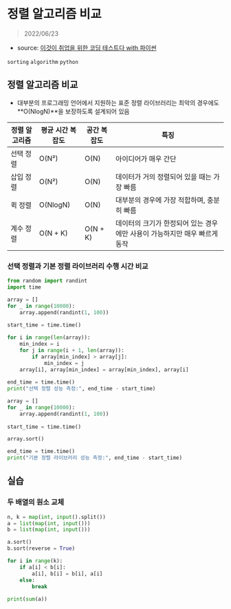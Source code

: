 # 정렬 알고리즘 비교

> 2022/06/23

- source: [이것이 취업을 위한 코딩 테스트다 with 파이썬](https://www.youtube.com/playlist?list=PLRx0vPvlEmdAghTr5mXQxGpHjWqSz0dgC)

`sorting` `algorithm` `python`



## 정렬 알고리즘 비교

- 대부분의 프로그래밍 언어에서 지원하는 표준 정렬 라이브러리는 최악의 경우에도 **O(NlogN)**을 보장하도록 설계되어 있음



| 정렬 알고리즘 | 평균 시간 복잡도 | 공간 복잡도 | 특징                                                         |
| ------------- | ---------------- | ----------- | ------------------------------------------------------------ |
| 선택 정렬     | O(N²)            | O(N)        | 아이디어가 매우 간단                                         |
| 삽입 정렬     | O(N²)            | O(N)        | 데이터가 거의 정렬되어 있을 때는 가장 빠름                   |
| 퀵 정렬       | O(NlogN)         | O(N)        | 대부분의 경우에 가장 적합하며, 충분히 빠름                   |
| 계수 정렬     | O(N + K)         | O(N + K)    | 데이터의 크기가 한정되어 있는 경우에만 사용이 가능하지만 매우 빠르게 동작 |



### 선택 정렬과 기본 정렬 라이브러리 수행 시간 비교

```python
from random import randint
import time

array = []
for _ in range(10000):
    array.append(randint(1, 100))
    
start_time = time.time()

for i in range(len(array)):
    min_index = i
    for j in range(i + 1, len(array)):
        if array[min_index] > array[j]:
            min_index = j
    array[i], array[min_index] = array[min_index], array[i]
    
end_time = time.time()
print("선택 정렬 성능 측정:", end_time - start_time)

array = []
for _ in range(10000):
    array.append(randint(1, 100))
    
start_time = time.time()

array.sort()

end_time = time.time()
print("기본 정렬 라이브러리 성능 측정:", end_time - start_time)
```



## 실습

### 두 배열의 원소 교체

```python
n, k = map(int, input().split())
a = list(map(int, input()))
b = list(map(int, input()))

a.sort()
b.sort(reverse = True)

for i in range(k):
    if a[i] < b[i]:
        a[i], b[i] = b[i], a[i]
    else:
        break
        
print(sum(a))
```


